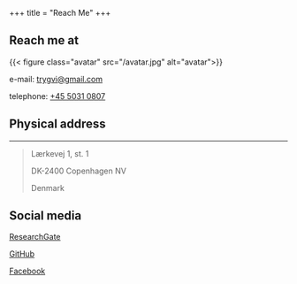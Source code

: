 +++
title = "Reach Me"
+++


## Reach me at

{{< figure class="avatar" src="/avatar.jpg" alt="avatar">}}

e-mail: [trygvi@gmail.com](mailto:trygvi@gmail.com)

telephone: [+45 5031 0807](tel:+45-50310807)

## Physical address
---

> Lærkevej 1, st. 1
>
> DK-2400 Copenhagen NV
>
> Denmark

Social media
---

[ResearchGate](https://www.researchgate.net/profile/Trygvi-Arting)

[GitHub](https://github.com/tarting)

[Facebook](https://facebook.com/trygvi)

